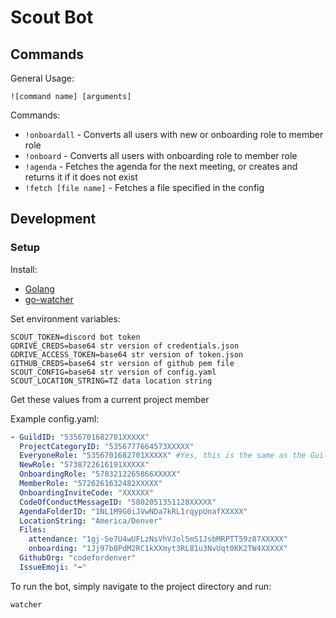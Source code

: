 # Scout Bot
## Commands
General Usage:
```
![command name] [arguments]
```
Commands:
- `!onboardall` - Converts all users with new or onboarding role to member role
- `!onboard` - Converts all users with onboarding role to member role
- `!agenda` - Fetches the agenda for the next meeting, or creates and returns it if it does not exist
- `!fetch [file name]` - Fetches a file specified in the config
## Development
### Setup
Install:
- [Golang](https://golang.org/)
- [go-watcher](https://github.com/canthefason/go-watcher)

Set environment variables:
```
SCOUT_TOKEN=discord bot token
GDRIVE_CREDS=base64 str version of credentials.json
GDRIVE_ACCESS_TOKEN=base64 str version of token.json
GITHUB_CREDS=base64 str version of github pem file
SCOUT_CONFIG=base64 str version of config.yaml
SCOUT_LOCATION_STRING=TZ data location string
```
Get these values from a current project member

Example config.yaml:
```yaml
- GuildID: "5356701682701XXXXX"
  ProjectCategoryID: "5356777664573XXXXX"
  EveryoneRole: "5356701682701XXXXX" #Yes, this is the same as the GuildID, they are separated for clarity
  NewRole: "5738722616191XXXXX"
  OnboardingRole: "5783212265866XXXXX"
  MemberRole: "5726261632482XXXXX"
  OnboardingInviteCode: "XXXXXX"
  CodeOfConductMessageID: "5802051351128XXXXX"
  AgendaFolderID: "1NL1M9G0iJVwNDa7kRL1rqypUnafXXXXX"
  LocationString: "America/Denver"
  Files:
    attendance: "1gj-Se7U4wUFLzNsVhVJol5mS1JsbMRPTT59z87XXXXX"
    onboarding: "1Jj97b0PdM2RC1kXXmyt3RL81u3NvUqt0KK2TW4XXXXX"
  GithubOrg: "codefordenver"
  IssueEmoji: "➡"

```

To run the bot, simply navigate to the project directory and run:
```
watcher
```
